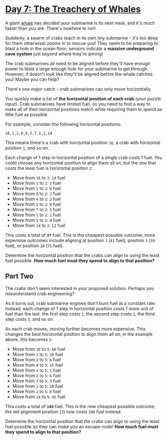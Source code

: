 # [Day 7: The Treachery of Whales](https://adventofcode.com/2021/day/7)

A giant [whale](https://en.wikipedia.org/wiki/Sperm_whale) has decided your submarine is its next meal, and it's much faster than you are. There's nowhere to run!

Suddenly, a swarm of crabs (each in its own tiny submarine - it's too deep for them otherwise) zooms in to rescue you! They seem to be preparing to blast a hole in the ocean floor; sensors indicate a **massive underground cave system** just beyond where they're aiming!

The crab submarines all need to be aligned before they'll have enough power to blast a large enough hole for your submarine to get through. However, it doesn't look like they'll be aligned before the whale catches you! Maybe you can help?

There's one major catch - crab submarines can only move horizontally.

You quickly make a list of **the horizontal position of each crab** (your puzzle input). Crab submarines have limited fuel, so you need to find a way to make all of their horizontal positions match while requiring them to spend as little fuel as possible.

For example, consider the following horizontal positions:

```
16,1,2,0,4,2,7,1,2,14
```

This means there's a crab with horizontal position `16`, a crab with horizontal position `1`, and so on.

Each change of 1 step in horizontal position of a single crab costs 1 fuel. You could choose any horizontal position to align them all on, but the one that costs the least fuel is horizontal position `2`:

- Move from `16` to `2`: `14` fuel
- Move from `1` to `2`: `1` fuel
- Move from `2` to `2`: `0` fuel
- Move from `0` to `2`: `2` fuel
- Move from `4` to `2`: `2` fuel
- Move from `2` to `2`: `0` fuel
- Move from `7` to `2`: `5` fuel
- Move from `1` to `2`: `1` fuel
- Move from `2` to `2`: `0` fuel
- Move from `14` to `2`: `12` fuel

This costs a total of **`37`** fuel. This is the cheapest possible outcome; more expensive outcomes include aligning at position `1` (`41` fuel), position `3` (`39` fuel), or position `10` (`71` fuel).

Determine the horizontal position that the crabs can align to using the least fuel possible. **How much fuel must they spend to align to that position?**

## Part Two

The crabs don't seem interested in your proposed solution. Perhaps you misunderstand crab engineering?

As it turns out, crab submarine engines don't burn fuel at a constant rate. Instead, each change of 1 step in horizontal position costs 1 more unit of fuel than the last: the first step costs `1`, the second step costs `2`, the third step costs `3`, and so on.

As each crab moves, moving further becomes more expensive. This changes the best horizontal position to align them all on; in the example above, this becomes `5`:

- Move from `16` to `5`: `66` fuel
- Move from `1` to `5`: `10` fuel
- Move from `2` to `5`: `6` fuel
- Move from `0` to `5`: `15` fuel
- Move from `4` to `5`: `1` fuel
- Move from `2` to `5`: `6` fuel
- Move from `7` to `5`: `3` fuel
- Move from `1` to `5`: `10` fuel
- Move from `2` to `5`: `6` fuel
- Move from `14` to `5`: `45` fuel

This costs a total of **`168`** fuel. This is the new cheapest possible outcome; the old alignment position (`2`) now costs `206` fuel instead.

Determine the horizontal position that the crabs can align to using the least fuel possible so they can make you an escape route! **How much fuel must they spend to align to that position?**
